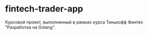 # fintech-trader-app
Курсовой проект, выполненный в рамках курса Тинькофф Финтех "Разработка на Golang".